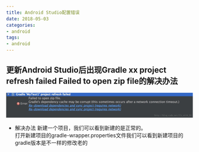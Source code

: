 ```yaml
---
title: Android Studio配置错误
date: 2018-05-03
categories: 
- android
tags: 
- android
---
```

更新Android Studio后出现Gradle xx project refresh failed Failed to open zip file的解决办法
----------------------------------------------
![image](https://github.com/ningdaolong/wiki/blob/master/image/001.jpg)
* 解决办法
新建一个项目，我们可以看到新建的是正常的。  
打开新建项目的gradle-wrapper.properties文件我们可以看到新建项目的gradle版本是不一样的修改老的
